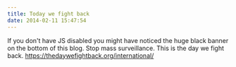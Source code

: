 ```yaml
---
title: Today we fight back
date: 2014-02-11 15:47:54
---
```


If you don't have JS disabled you might have noticed the huge black
banner on the bottom of this blog. Stop mass surveillance. This is the
day we fight back. https://thedaywefightback.org/international/
